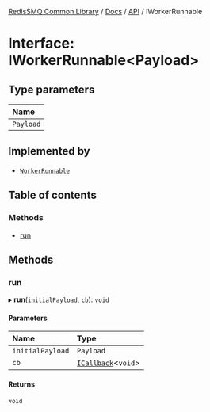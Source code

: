 [RedisSMQ Common Library](../../../README.md) / [Docs](../../README.md) / [API](../README.md) / IWorkerRunnable

# Interface: IWorkerRunnable\<Payload\>

## Type parameters

| Name |
| :------ |
| `Payload` |

## Implemented by

- [`WorkerRunnable`](../classes/WorkerRunnable.md)

## Table of contents

### Methods

- [run](IWorkerRunnable.md#run)

## Methods

### run

▸ **run**(`initialPayload`, `cb`): `void`

#### Parameters

| Name | Type |
| :------ | :------ |
| `initialPayload` | `Payload` |
| `cb` | [`ICallback`](ICallback.md)\<`void`\> |

#### Returns

`void`
